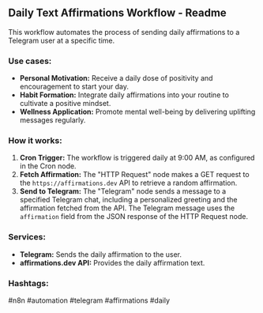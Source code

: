 ## Daily Text Affirmations Workflow - Readme

This workflow automates the process of sending daily affirmations to a Telegram user at a specific time.

### Use cases:

*   **Personal Motivation:** Receive a daily dose of positivity and encouragement to start your day.
*   **Habit Formation:** Integrate daily affirmations into your routine to cultivate a positive mindset.
*   **Wellness Application:** Promote mental well-being by delivering uplifting messages regularly.

### How it works:

1.  **Cron Trigger:** The workflow is triggered daily at 9:00 AM, as configured in the Cron node.
2.  **Fetch Affirmation:** The "HTTP Request" node makes a GET request to the `https://affirmations.dev` API to retrieve a random affirmation.
3.  **Send to Telegram:** The "Telegram" node sends a message to a specified Telegram chat, including a personalized greeting and the affirmation fetched from the API.  The Telegram message uses the `affirmation` field from the JSON response of the HTTP Request node.

### Services:

*   **Telegram:** Sends the daily affirmation to the user.
*   **affirmations.dev API:** Provides the daily affirmation text.

### Hashtags:

#n8n #automation #telegram #affirmations #daily
